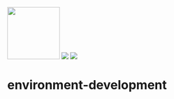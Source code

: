 <a href="https://hub.docker.com/r/rorono/development"><img width="120" src="https://pacify.jp/j/cover/240/auto/d4868de5-a98e-49b9-b3e5-93178d1194ff"></a>
[![](https://images.microbadger.com/badges/image/rorono/development.svg)](https://microbadger.com/images/rorono/development "Get your own image badge on microbadger.com")
[![](https://images.microbadger.com/badges/version/rorono/development.svg)](https://microbadger.com/images/rorono/development "Get your own version badge on microbadger.com")

# environment-development
